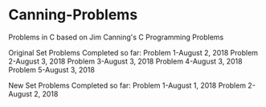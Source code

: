# Canning-Problems
Problems in C based on Jim Canning's C Programming Problems


Original Set Problems Completed so far:
Problem 1-August 2, 2018
Problem 2-August 3, 2018
Problem 3-August 3, 2018
Problem 4-August 3, 2018
Problem 5-August 3, 2018

New Set Problems Completed so far:
Problem 1-August 1, 2018
Problem 2-August 2, 2018
